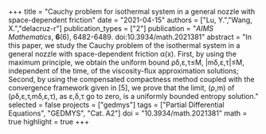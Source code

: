 +++
title = "Cauchy problem for isothermal system in a general nozzle with space-dependent friction"
date = "2021-04-15"
authors = ["Lu, Y.","Wang, X.","delacruz-r"]
publication_types = ["2"]
publication = "*AIMS Mathematics*, **6**(6), 6482-6489. doi:10.3934/math.2021381"
abstract = "In this paper, we study the Cauchy problem of the isothermal system in a general nozzle with space-dependent friction α(x). First, by using the maximum principle, we obtain the uniform bound ρδ,ε,τ≤M, |mδ,ε,τ|≤M, independent of the time, of the viscosity-flux approximation solutions; Second, by using the compensated compactness method coupled with the convergence framework given in [5], we prove that the limit, (ρ,m) of (ρδ,ε,τ,mδ,ε,τ), as ε,δ,τ go to zero, is a uniformly bounded entropy solution."
selected = false
projects = ["gedmys"]
tags = ["Partial Differential Equations", "GEDMYS", "Cat. A2"]
doi = "10.3934/math.2021381"
math = true
highlight = true
+++
